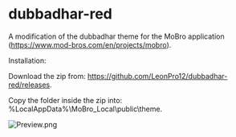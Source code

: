 # dubbadhar-red
A modification of the dubbadhar theme for the MoBro application (https://www.mod-bros.com/en/projects/mobro).




Installation:

Download the zip from: https://github.com/LeonPro12/dubbadhar-red/releases.

Copy the folder inside the zip into: %LocalAppData%\MoBro_Local\public\theme.




![Preview.png](https://github.com/LeonPro12/dubbadhar-red/blob/master/Preview.png)
